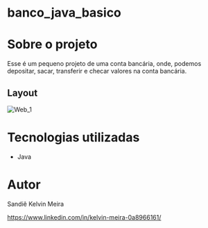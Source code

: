 # banco_java_basico

# Sobre o projeto

Esse é um pequeno projeto de uma conta bancária, onde, podemos depositar, sacar, transferir e checar valores na conta bancária.

## Layout 
![Web_1](https://github.com/kelvinmeira14/banco_java_basico/blob/main/image.png)

# Tecnologias utilizadas

- Java

# Autor

Sandiê Kelvin Meira

https://www.linkedin.com/in/kelvin-meira-0a8966161/
